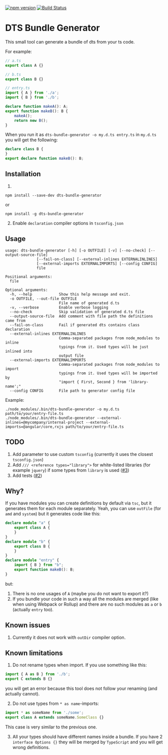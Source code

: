 [![npm version](https://badge.fury.io/js/dts-bundle-generator.svg)](https://badge.fury.io/js/dts-bundle-generator) [![Build Status](https://travis-ci.org/timocov/dts-bundle-generator.svg?branch=master)](https://travis-ci.org/timocov/dts-bundle-generator)

# DTS Bundle Generator

This small tool can generate a bundle of dts from your ts code.

For example:
```ts
// a.ts
export class A {}
```
```ts
// b.ts
export class B {}
```
```ts
// entry.ts
import { A } from './a';
import { B } from './b';

declare function makeA(): A;
export function makeB(): B {
	makeA();
	return new B();
}
```

When you run it as `dts-bundle-generator -o my.d.ts entry.ts` in `my.d.ts` you will get the following:
```ts
declare class B {
}
export declare function makeB(): B;
```


## Installation

1.
```
npm install --save-dev dts-bundle-generator
```
or
```
npm install -g dts-bundle-generator
```

2. Enable `declaration` compiler options in `tsconfig.json`


## Usage

```
usage: dts-bundle-generator [-h] [-o OUTFILE] [-v] [--no-check] [--output-source-file]
              [--fail-on-class] [--external-inlines EXTERNALINLINES]
              [--external-imports EXTERNALIMPORTS] [--config CONFIG]
              file

Positional arguments:
  file

Optional arguments:
  -h, --help            Show this help message and exit.
  -o OUTFILE, --out-file OUTFILE
                        File name of generated d.ts
  -v, --verbose         Enable verbose logging
  --no-check            Skip validation of generated d.ts file
  --output-source-file  Add comment with file path the definitions came from
  --fail-on-class       Fail if generated dts contains class declaration
  --external-inlines EXTERNALINLINES
                        Comma-separated packages from node_modules to inline
                        typings from it. Used types will be just inlined into
                        output file
  --external-imports EXTERNALIMPORTS
                        Comma-separated packages from node_modules to import
                        typings from it. Used types will be imported by
                        "import { First, Second } from 'library-name';"
  --config CONFIG       File path to generator config file
```

Example:
```
./node_modules/.bin/dts-bundle-generator -o my.d.ts path/to/your/entry-file.ts
./node_modules/.bin/dts-bundle-generator --external-inlines=@mycompany/internal-project --external-imports=@angular/core,rxjs path/to/your/entry-file.ts
```


## TODO

1. Add parameter to use custom `tsconfig` (currently it uses the closest `tsconfig.json`)
2. Add `/// <reference types="library">` for white-listed libraries (for example `jquery`) if some types from `library` is used ([#3](https://github.com/timocov/dts-bundle-generator/issues/3))
3. Add tests ([#2](https://github.com/timocov/dts-bundle-generator/issues/2))


## Why?

If you have modules you can create definitions by default via `tsc`, but it generates them for each module separately. Yeah, you can use `outFile` (for `amd` and `system`) but it generates code like this:
```ts
declare module "a" {
    export class A {
    }
}
declare module "b" {
    export class B {
    }
}
declare module "entry" {
    import { B } from "b";
    export function makeB(): B;
}
```
but:
1. There is no one usages of `A` (maybe you do not want to export it?)
2. If you bundle your code in such a way all the modules are merged (like when using Webpack or Rollup) and there are no such modules as `a` or `b` (actually `entry` too).

## Known issues

1. Currently it does not work with `outDir` compiler option.


## Known limitations

1. Do not rename types when import. If you use something like this:
```ts
import { A as B } from './b';
export C extends B {}
```
you will get an error because this tool does not follow your renaming (and actually cannot).

2. Do not use types from `* as name`-imports:
```ts
import * as someName from './some';
export class A extends someName.SomeClass {}
```
This case is very similar to the previous one.

3. All your types should have different names inside a bundle. If you have 2 `interface Options {}` they will be merged by `TypeScript` and you will get wrong definitions.
